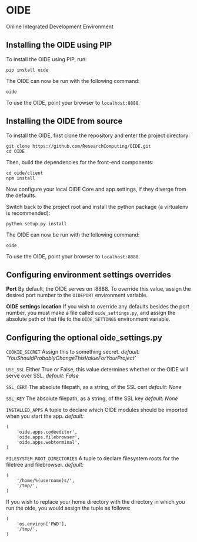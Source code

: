 OIDE
====

Online Integrated Development Environment
## Installing the OIDE using PIP

To install the OIDE using PIP, run:
```
pip install oide
```

The OIDE can now be run with the following command:
```
oide
```
To use the OIDE, point your browser to `localhost:8888`.

## Installing the OIDE from source

To install the OIDE, first clone the repository and enter the project directory:
```
git clone https://github.com/ResearchComputing/OIDE.git
cd OIDE
```
Then, build the dependencies for the front-end components:
```
cd oide/client
npm install
```

Now configure your local OIDE Core and app settings, if they diverge from the defaults.

Switch back to the project root and install the python package (a virtualenv is recommended):
```
python setup.py install
```
The OIDE can now be run with the following command:
```
oide
```
To use the OIDE, point your browser to `localhost:8888`.

## Configuring environment settings overrides

**Port** By default, the OIDE serves on :8888. To override this value, assign the desired port number to the `OIDEPORT` environment variable.

**OIDE settings location** If you wish to override any defaults besides the port number, you must make a file called `oide_settings.py`, and assign the absolute path of that file to the `OIDE_SETTINGS` environment variable.

## Configuring the optional oide_settings.py

`COOKIE_SECRET` Assign this to something secret. _default: 'YouShouldProbablyChangeThisValueForYourProject'_

`USE_SSL` Either True or False, this value determines whether or the OIDE will serve over SSL. _default: False_

`SSL_CERT` The absolute filepath, as a string, of the SSL cert _default: None_

`SSL_KEY` The absolute filepath, as a string, of the SSL key _default: None_

`INSTALLED_APPS` A tuple to declare which OIDE modules should be imported when you start the app. _default:_
```
(
    'oide.apps.codeeditor',
    'oide.apps.filebrowser',
    'oide.apps.webterminal',
)
```

`FILESYSTEM_ROOT_DIRECTORIES` A tuple to declare filesystem roots for the filetree and filebrowser. _default:_
```
(
    '/home/%(username)s/',
    '/tmp/',
)
```
If you wish to replace your home directory with the directory in which you run the oide, you would assign the tuple as follows:
```
(
    'os.environ['PWD'],
    '/tmp/',
)
```
